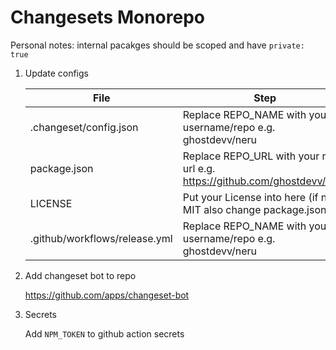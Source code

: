# Changesets Monorepo

Personal notes: internal pacakges should be scoped and have `private: true`

1. Update configs

    | File                            | Step                                                                            |
    |---------------------------------|---------------------------------------------------------------------------------|
    | .changeset/config.json          | Replace REPO_NAME with your username/repo e.g. ghostdevv/neru                   |   
    | package.json                    | Replace REPO_URL with your repo url e.g. https://github.com/ghostdevv/neru      |
    | LICENSE                         | Put your License into here (if not MIT also change package.json)                |
    | .github/workflows/release.yml   | Replace REPO_NAME with your username/repo e.g. ghostdevv/neru                   |

2. Add changeset bot to repo

    https://github.com/apps/changeset-bot

3. Secrets

    Add `NPM_TOKEN` to github action secrets